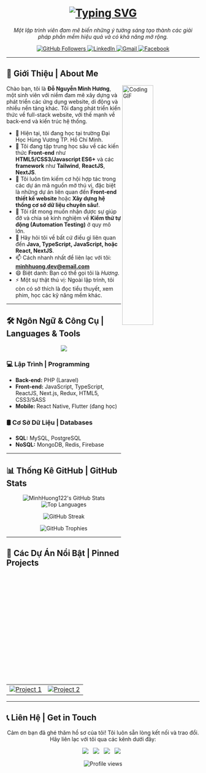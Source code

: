 <h1 align="center">
  <a href="https://git.io/typing-svg"><img src="https://readme-typing-svg.herokuapp.com?font=Fira+Code&pause=1000&color=8B36C2&center=true&vCenter=true&width=500&lines=Hi+there%2C+m%C3%ACnh+l%C3%A0+Minh+H%C6%B0%C6%A1ng;M%C3%ACnh+%C4%91ang+h%E1%BB%8Dc+t%E1%BA%A1i+DHV;D%C6%B0%E1%BB%9Bi+%C4%91%C3%A2y+l%C3%A0+Github+Profile+c%E1%BB%A7a+m%C3%ACnh" alt="Typing SVG" /></a>
</h1>

<p align="center">
  <em>Một lập trình viên đam mê biến những ý tưởng sáng tạo thành các giải pháp phần mềm hiệu quả và có khả năng mở rộng.</em>
</p>

<p align="center">
  <a href="https://github.com/MinhHuong122?tab=followers">
    <img src="https://img.shields.io/github/followers/MinhHuong122?label=Followers&style=social" alt="GitHub Followers">
  </a>
  <a href="https://www.linkedin.com/in/your-linkedin-username">
    <img src="https://img.shields.io/badge/LinkedIn-0077B5?style=for-the-badge&logo=linkedin&logoColor=white" alt="LinkedIn">
  </a>
  <a href="mailto:minhhuong.dev@email.com">
    <img src="https://img.shields.io/badge/Gmail-D14836?style=for-the-badge&logo=gmail&logoColor=white" alt="Gmail">
  </a>
    <a href="https://www.facebook.com/your-facebook-profile">
    <img src="https://img.shields.io/badge/Facebook-1877F2?style=for-the-badge&logo=facebook&logoColor=white" alt="Facebook">
  </a>
</p>

---

## 🚀 Giới Thiệu | About Me

<p align="left">
  <img src="https://media.giphy.com/media/v1.Y2lkPTc5MGI3NjExM3Zob243dHh2c3I4ZnZna3JtY2JmanB3MDd6MGlmM2s4d3dvdXU0OSZlcD12MV9pbnRlcm5hbF9naWZfYnlfaWQmY3Q9Zw/4dFwcnKzL2qD6/giphy.gif" alt="Coding GIF" width="40%" align="right"/>
</p>

Chào bạn, tôi là **Đỗ Nguyễn Minh Hương**, một sinh viên với niềm đam mê xây dựng và phát triển các ứng dụng website, di động và nhiều nền tảng khác. Tôi đang phát triển kiến thức về full-stack website, với thế mạnh về back-end và kiến trúc hệ thống.

- 🔭 Hiện tại, tôi đang học tại trường Đại Học Hùng Vương TP. Hồ Chí Minh.
- 🌱 Tôi đang tập trung học sâu về các kiến thức **Front-end** như **HTML5/CSS3/Javascript ES6+** và các **framework** như **Tailwind**, **ReactJS**, **NextJS**.
- 👯 Tôi luôn tìm kiếm cơ hội hợp tác trong các dự án mã nguồn mở thú vị, đặc biệt là những dự án liên quan đến **Front-end thiết kế website** hoặc **Xây dựng hệ thống cơ sở dữ liệu chuyên sâu!**.
- 🤔 Tôi rất mong muốn nhận được sự giúp đỡ và chia sẻ kinh nghiệm về **Kiểm thử tự động (Automation Testing)** ở quy mô lớn.
- 💬 Hãy hỏi tôi về bất cứ điều gì liên quan đến **Java, TypeScript, JavaScript, hoặc React, NextJS**.
- 📫 Cách nhanh nhất để liên lạc với tôi: [**minhhuong.dev@email.com**](mailto:minhhuong.dev@email.com)
- 😄 Biệt danh: Bạn có thể gọi tôi là _Hương_.
- ⚡ Một sự thật thú vị: Ngoài lập trình, tôi còn có sở thích là đọc tiểu thuyết, xem phim, học các kỹ năng mềm khác.

---

## 🛠️ Ngôn Ngữ & Công Cụ | Languages & Tools

<p align="center">
  <a href="https://skillicons.dev">
    <img src="https://skillicons.dev/icons?i=java,spring,hibernate,python,django,javascript,typescript,react,nextjs,nodejs,express,mysql,postgres,mongodb,redis,docker,kubernetes,aws,gcp,git,github,postman,figma,idea,vscode&perline=10" />
  </a>
</p>

### 💻 Lập Trình | Programming

- **Back-end:** PHP (Laravel)
- **Front-end:** JavaScript, TypeScript, ReactJS, Next.js, Redux, HTML5, CSS3/SASS
- **Mobile:** React Native, Flutter (đang học)

### 🛢️ Cơ Sở Dữ Liệu | Databases

- **SQL:** MySQL, PostgreSQL
- **NoSQL:** MongoDB, Redis, Firebase

---

## 📊 Thống Kê GitHub | GitHub Stats

<p align="center">
  <img src="https://github-readme-stats.vercel.app/api?username=MinhHuong122&show_icons=true&theme=tokyonight&icon_color=79ff97&hide_border=true&count_private=true" alt="MinhHuong122's GitHub Stats" />
  <img src="https://github-readme-stats.vercel.app/api/top-langs/?username=MinhHuong122&layout=compact&theme=tokyonight&hide_border=true&langs_count=8" alt="Top Languages" />
</p>
<p align="center">
  <img src="https://github-readme-streak-stats.herokuapp.com?user=MinhHuong122&theme=dark&hide_border=true" alt="GitHub Streak" />
</p>
<p align="center">
  <img src="https://github-profile-trophy.vercel.app/?username=MinhHuong122&theme=dracula&no-frame=true&no-bg=true&margin-w=4" alt="GitHub Trophies" />
</p>

---

## 📌 Các Dự Án Nổi Bật | Pinned Projects

<table>
  <tr>
    <td>
      <a href="https://github.com/huynhkhuanit/f8-htmlcss-project-01">
        <img src="https://github-readme-stats.vercel.app/api/pin/?username=huynhkhuanit&repo=f8-htmlcss-project-01&theme=radical&cache_seconds=10" alt="Project 1">
      </a>
    </td>
    <td>
      <a href="https://github.com/huynhkhuanit/f8-htmlcss-project-02">
        <img src="https://github-readme-stats.vercel.app/api/pin/?username=huynhkhuanit&repo=f8-htmlcss-project-02&theme=tokyonight&cache_seconds=10" alt="Project 2">
      </a>
    </td>
  </tr>
</table>

---

## 📞 Liên Hệ | Get in Touch

<p align="center">
  Cảm ơn bạn đã ghé thăm hồ sơ của tôi! Tôi luôn sẵn lòng kết nối và trao đổi. <br/>
  Hãy liên lạc với tôi qua các kênh dưới đây:
</p>

<p align="center">
  <a href="https://www.linkedin.com/in/your-linkedin-username" target="_blank"><img src="https://img.shields.io/badge/LinkedIn-0077B5?style=for-the-badge&logo=linkedin&logoColor=white" /></a> &nbsp;
  <a href="mailto:minhhuong.dev@email.com"><img src="https://img.shields.io/badge/Gmail-D14836?style=for-the-badge&logo=gmail&logoColor=white" /></a> &nbsp;
  <a href="https://twitter.com/your-twitter-handle" target="_blank"><img src="https://img.shields.io/badge/Twitter-1DA1F2?style=for-the-badge&logo=twitter&logoColor=white" /></a> &nbsp;
  <a href="https://www.facebook.com/your-facebook-profile" target="_blank"><img src="https://img.shields.io/badge/Facebook-1877F2?style=for-the-badge&logo=facebook&logoColor=white" /></a> &nbsp;
</p>

<p align="center">
  <img src="https://komarev.com/ghpvc/?username=MinhHuong122&label=Profile%20views&color=0e75b6&style=flat" alt="Profile views" />
</p>
